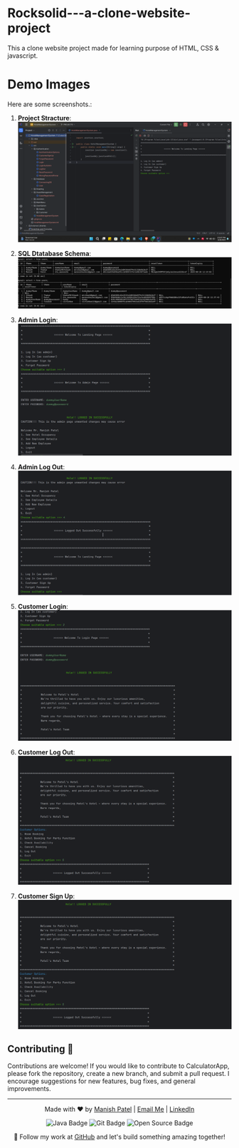 # Rocksolid---a-clone-website-project
This a clone website project made for learning purpose of HTML, CSS &amp; javascript.

# Demo Images 

Here are some screenshots.:

1. **Project Stracture**:
   ![Project Stracture](https://github.com/its-maneeshk/.assets/blob/c551a82a2b2b69c9d796a0b6e35f6533a5c9a5f7/HotelManagementSystemUsingJDBC_Demo-images/ProjectStracture.png)

2. **SQL Dtatabase Schema**:
   ![SQL Database Schema](https://github.com/its-maneeshk/.assets/blob/c551a82a2b2b69c9d796a0b6e35f6533a5c9a5f7/HotelManagementSystemUsingJDBC_Demo-images/SQL_schema.png)
   
3. **Admin Login**: 
   ![Admin Login](https://github.com/its-maneeshk/.assets/blob/c551a82a2b2b69c9d796a0b6e35f6533a5c9a5f7/HotelManagementSystemUsingJDBC_Demo-images/AdminLogIn.png)
   
4. **Admin Log Out**:
   ![Admin Log Out](https://github.com/its-maneeshk/.assets/blob/c551a82a2b2b69c9d796a0b6e35f6533a5c9a5f7/HotelManagementSystemUsingJDBC_Demo-images/AdminLogOut.png)
   
5. **Customer Login**:
   ![Customer Login](https://github.com/its-maneeshk/.assets/blob/c551a82a2b2b69c9d796a0b6e35f6533a5c9a5f7/HotelManagementSystemUsingJDBC_Demo-images/CustomerLogIn.png)
   
6. **Customer Log Out**:
   ![Customer Log Out](https://github.com/its-maneeshk/.assets/blob/c551a82a2b2b69c9d796a0b6e35f6533a5c9a5f7/HotelManagementSystemUsingJDBC_Demo-images/CustomerLogOut.png)
   
7. **Customer Sign Up**:
   ![Customer Sign up](https://github.com/its-maneeshk/.assets/blob/c551a82a2b2b69c9d796a0b6e35f6533a5c9a5f7/HotelManagementSystemUsingJDBC_Demo-images/CustomerLogOut.png)



## Contributing 🛂
Contributions are welcome! If you would like to contribute to CalculatorApp, please fork the repository, create a new branch, and submit a pull request. I encourage suggestions for new features, bug fixes, and general improvements.


---

<p align="center">
  Made with ❤️ by <a href="https://www.instagram.com/its_maneeshk_/" target="_blank">Manish Patel</a> | 
  <a href="mailto:maneeshkurmii@gmail.com">Email Me</a> | 
  <a href="https://www.linkedin.com/in/itsmaneeshk/" target="_blank">LinkedIn</a>
</p>

<p align="center">
  <img src="https://img.shields.io/badge/Code-Java-blue?style=flat-square&logo=java" alt="Java Badge">
  <img src="https://img.shields.io/badge/Tool-Git-orange?style=flat-square&logo=git" alt="Git Badge">
  <img src="https://img.shields.io/badge/Project-Open%20Source-brightgreen?style=flat-square" alt="Open Source Badge">
</p>

<p align="center">
  🚀 Follow my work at <a href="https://github.com/its-maneeshk" target="_blank">GitHub</a> and let's build something amazing together!
</p>


